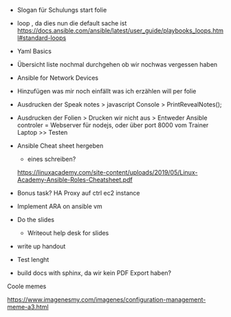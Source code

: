 

- Slogan für Schulungs start folie

- loop , da dies nun die default sache ist
  https://docs.ansible.com/ansible/latest/user_guide/playbooks_loops.html#standard-loops

- Yaml Basics

- Übersicht liste nochmal durchgehen ob wir nochwas vergessen haben

- Ansible for Network Devices



- Hinzufügen was mir noch einfällt was ich erzählen will per folie

- Ausdrucken der Speak notes >  javascript Console > PrintRevealNotes();
- Ausdrucken der Folien > Drucken wir nicht aus > Entweder Ansible controler = Webserver für nodejs, oder über port 8000 vom Trainer Laptop >> Testen

- Ansible Cheat sheet hergeben
  - eines schreiben?

  https://linuxacademy.com/site-content/uploads/2019/05/Linux-Academy-Ansible-Roles-Cheatsheet.pdf

- Bonus task? HA Proxy auf ctrl ec2 instance




- Implement ARA on ansible vm
- Do the slides
  - Writeout help desk for slides
- write up handout
- Test lenght
- build docs with sphinx, da wir kein PDF Export haben?




Coole memes

https://www.imagenesmy.com/imagenes/configuration-management-meme-a3.html

